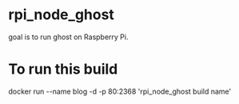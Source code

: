 # rpi_node_ghost
goal is to run ghost on Raspberry Pi.

# To run this build
docker run --name blog -d -p 80:2368 'rpi_node_ghost build name'
